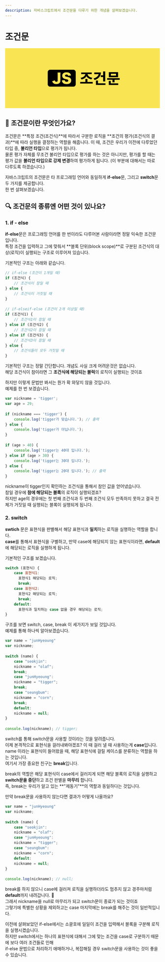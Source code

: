 ```yaml
---
description: 자바스크립트에서 조건문을 다루기 위한 개념을 살펴보겠습니다.
---
```


# 조건문

![](../.gitbook/assets/conditional.png)

## 🤔 조건문이란 무엇인가요?

조건문은 **특정 조건\(조건식\)**에 따라서 구분한 로직을 **조건의 평가\(조건식의 결과\)**에 따라 실행을 결정하는 역할을 해줍니다. 이 때, 조건은 우리가 이전에 다루었던 타입 중, **불리언 타입**으로 평가가 됩니다.  
물론 평가 자체를 무조건 불리언 타입으로 평가를 하는 것은 아니지만, 평가를 할 때는 평가 값을 **불리언 타입으로 강제 변경**하여 평가하게 됩니다. \(이 부분에 대해서는 따로 다루도록 하겠습니다.\)

자바스크립트의 조건문은 타 프로그래밍 언어와 동일하게 **if-else**문, 그리고 **switch**문 두 가지를 제공합니다.  
한 번 살펴보겠습니다.

## 🔍 조건문의 종류엔 어떤 것이 있나요?

### 1. if - else

**if-else**문은 프로그래밍 언어를 한 번이라도 다루어본 사람이라면 정말 익숙한 조건문입니다.  
특정 조건을 입력하고 그에 맞춰서 **블록 단위\(block scope\)**로 구분된 조건식의 대상\(로직\)이 실행되는 구조로 이루어져 있습니다.

기본적인 구조는 아래와 같습니다.

```javascript
// if-else (조건이 1개일 때)
if (조건식) {
    // 조건식이 참일 때
} else {
    // 조건식이 거짓일 때
}

// if-elseif-else (조건이 2개 이상일 때)
if (조건식1) {
    // 조건식1이 참일 때
} else if (조건식2) {
    // 조건식2이 참일 때    
} else if (조건식3) {
    // 조건식3이 참일 때
} else {
    // 조건식들이 모두 거짓일 때
}
```

기본적인 구조는 정말 간단합니다. 개념도 사실 크게 어려운것은 없습니다.  
해당 조건식이 참이라면 그 **조건식에 해당되는 블럭**의 로직이 실행되는 것이죠  
  
하지만 이렇게 문법만 봐서는 뭔가 확 와닿지 않을 것입니다.  
예제를 한 번 보겠습니다.

```javascript
var nickname = 'tigger';
var age = 29;

if (nickname === 'tigger') {
    console.log('tigger가 맞습니다.'); // 출력
} else {
    console.log('tigger가 아닙니다.');
}

if (age > 40) {
    console.log('tigger는 40대 입니다.');
} else if (age > 30) {
    console.log('tigger는 30대 입니다.');
} else {
    console.log('tigger는 20대 입니다.'); // 출력
}
```

nickname이 tigger인지 확인하는 조건식을 통해서 참인 값을 얻어냈습니다.  
참일 경우에 **참에 해당되는 블록**의 로직이 실행되겠죠?  
하지만 age의 경우에는 첫 번째 조건식과 두 번째 조건식 모두 만족하지 못하고 결국 전체가 거짓일 때 실행되는 블록이 실행되게 됩니다.

### 2. switch

**swtich** 문은 표현식을 판별해서 해당 표현식과 **일치**하는 로직을 실행하는 역할을 합니다.  
**case**를 통해서 표현식을 구별하고, 만약 case에 해당되지 않는 표현식이라면, **default**에 해당되는 로직을 실행하게 됩니다.

기본적인 구조를 보겠습니다.

```javascript
switch (표현식) {
    case 표현식1: 
      표현식1 해당되는 로직;
      break;
    case 표현식2:
      표현식2 해당되는 로직;
      break;
    default:
      표현식과 일치하는 case 없을 경우 해당되는 로직;
}
```

구조를 보면 switch, case, break 이 세가지가 보일 것입니다.  
예제를 통해 하나씩 알아보겠습니다.

```javascript
var name = "junHyeoung"
var nickname;

switch (name) {
    case "seokjin":
    nickname = "olaf";
    break;
    case "junHyeoung":
    nickname = "tigger";
    break;
    case "seungbum":
    nickname = "corn";
    break;
    default:
    nickname = null;
}

console.log(nickname); // tigger;
```

switch를 통해 switch문을 사용할 것이라는 것을 알려줍니다.  
이제 본격적으로 표현식을 걸러내봐야겠죠? 이 때 걸러 낼 때 사용하는게 **case**입니다.  
name 이라는 표현식이 들어왔을 때, 해당 표현식에 걸릴 케이스를 분류하는 역할을 하는 것입니다.  
여기서 가장 중요한 친구는 **break**입니다.

break의 역할은 해당 표현식이 case에서 걸러지게 되면 해당 블록의 로직을 실행하고 **switch문을 중단**하고 조건 판별을 **마무리** 합니다.  
즉, break는 우리가 알고 있는 **"제동기"**의 역할과 동일하다는 것입니다.

만약 break문을 사용하지 않는다면 결과가 어떻게 나올까요?

```javascript
var name = "junHyeoung"
var nickname;

switch (name) {
    case "seokjin":
    nickname = "olaf";
    case "junHyeoung":
    nickname = "tigger";
    case "seungbum":
    nickname = "corn";
    default:
    nickname = null;
}

console.log(nickname); // null;
```

break를 하지 않으니 case에 걸러져 로직을 실행하더라도 멈추지 않고 경주마처럼 **default**까지 내려갑니다. 🐎  
그래서 nickname을 null로 마무리가 되고 switch문이 종료가 되는 것이죠  
그렇기에 특별한 상황을 제외하고는 case 마지막에는 break를 해주는 것이 일반적입니다.

이전에 살펴보았던 if-else에서는 소괄호에 일일이 조건을 입력해서 블록을 구분해 로직을 실행시켰습니다.  
하지만 switch에서는 하나의 표현식에 대해서 그에 맞는 조건을 case로 구분하기 때문에 보다 여러 조건들로 인해   
if-else 문법으로 처리하기 애매하거나, 복잡해질 경우 switch문을 사용하는 것이 좋을 수 있습니다.

